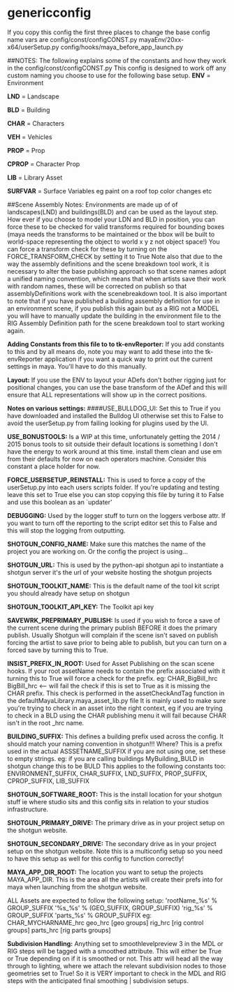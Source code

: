 genericconfig
=============
If you copy this config the first three places to change the base config name vars are
config/const/configCONST.py
mayaEnv/20xx-x64/userSetup.py
config/hooks/maya_before_app_launch.py

##NOTES:
The following explains some of the constants and how they work in the config/const/configCONST.py
This config is designed to work off any custom naming you choose to use for the following base setup.
**ENV**     = Environment

**LND**     = Landscape

**BLD**     = Building

**CHAR**    = Characters

**VEH**     = Vehicles

**PROP**    = Prop

**CPROP**   = Character Prop

**LIB**     = Library Asset

**SURFVAR** = Surface Variables eg paint on a roof top color changes etc

##Scene Assembly Notes:
Environments are made up of of landscapes(LND) and buildings(BLD) and can be used as the layout step.
How ever if you choose to model your LDN and BLD in position, you can force these to be checked for
valid transforms required for bounding boxes (maya needs the transforms to be maintained or the bbox
will be built to world-space representing the object to world x y z not object space!)
You can force a transform check for these by turning on the FORCE_TRANSFORM_CHECK by setting it to True
Note also that due to the way the assembly definitions and the scene breakdown tool work, it is necessary to alter
the base publishing approach so that scene names adopt a unified naming convention, which means that when artists
save their work with random names, these will be corrected on publish so that assemblyDefinitions work with the scenebreakdown
tool.
It is also important to note that if you have published a building assembly definition for use in an environment scene, if you
publish this again but as a RIG not a MODEL you will have to manually update the building in the environment file to the RIG Assembly
Definition path for the scene breakdown tool to start working again.

**Adding Constants from this file to to tk-envReporter:**
If you add constants to this and by all means do, note you may want to add these into the tk-envReporter application if you want a quick way
to print out the current settings in maya. You'll have to do this manually.

**Layout:**
If you use the ENV to layout your ADefs don't bother rigging just for positional changes, you can use the base transform of the ADef and this will
ensure that ALL representations will show up in the correct positions.

**Notes on various settings:**
####USE_BULLDOG_UI:
Set this to True if you have downloaded and installed the Bulldog UI otherwise set this to False to avoid the userSetup.py
from failing looking for plugins used by the UI.

**USE_BONUSTOOLS:**
Is a WIP at this time, unfortunately getting the 2014 / 2015 bonus tools to sit outside their
default locations is something I don't have the energy to work around at this time. install them clean and use em
from their defaults for now on each operators machine. Consider this constant a place holder for now.

**FORCE_USERSETUP_REINSTALL:**
This is used to force a copy of the userSetup.py into each users scripts folder. If you're updating and testing leave this set to
True else you can stop copying this file by turing it to False and use this boolean as an `updater'

**DEBUGGING:**
Used by the logger stuff to turn on the loggers verbose attr. If you want to turn off the reporting to the script editor set this
to False and this will stop the logging from outputting.

**SHOTGUN_CONFIG_NAME:**
Make sure this matches the name of the project you are working on. Or the config the project is using...

**SHOTGUN_URL:**
This is used by the python-api shotgun api to instantiate a shotgun server it's the url of your website hosting the shotgun projects

**SHOTGUN_TOOLKIT_NAME:**
    This is the default name of the tool kit script you should already have setup on shotgun

**SHOTGUN_TOOLKIT_API_KEY:**
    The Toolkit api key

**SAVEWRK_PREPRIMARY_PUBLISH:**
    Is used if you wish to force a save of the current scene during the primary publish
    BEFORE it does the primary publish. Usually Shotgun will complain if the scene isn't saved on publish forcing the
    artist to save prior to being able to publish, but you can turn on a forced save by turning this to True.

**INSIST_PREFIX_IN_ROOT:**
    Used for Asset Publishing on the scan scene hooks. If your root assetName needs to contain the prefix associated with it turning this to
    True will force a check for the prefix. eg:
    CHAR_BigBill_hrc
    BigBill_hrc <-- will fail the check if this is set to True as it is missing the CHAR prefix.
    This check is performed in the assetCheckAndTag function in the defaultMayaLibrary.maya_asset_lib.py file
    It is mainly used to make sure you're trying to check in an asset into the right context, eg if you are trying to check in a BLD using the CHAR
    publishing menu it will fail because CHAR isn't in the root _hrc name.

**BUILDING_SUFFIX:**
    This defines a building prefix used across the config. It should match your naming convention in shotgun!!!
    Where? This is a prefix used in the actual ASSSETNAME_SUFFIX if you are not using one, set these to empty strings.
    eg: if you are calling buildings MyBuilding_BULD in shotgun change this to be BULD
    This applies to the following constants too:
    ENVIRONMENT_SUFFIX, CHAR_SUFFIX, LND_SUFFIX, PROP_SUFFIX, CPROP_SUFFIX, LIB_SUFFIX

**SHOTGUN_SOFTWARE_ROOT:**
    This is the install location for your shotgun stuff ie where studio sits and this config sits in relation to your studios infrastructure.

**SHOTGUN_PRIMARY_DRIVE:**
    The primary drive as in your project setup on the shotgun website.

**SHOTGUN_SECONDARY_DRIVE:**
    The secondary drive as in your project setup on the shotgun website. Note this is a multiconfig setup so you need to have this setup as well for this
    config to function correctly!

**MAYA_APP_DIR_ROOT:**
    The location you want to setup the projects MAYA_APP_DIR. This is the area all the artists will create their prefs into for maya when
    launching from the shotgun website.

ALL Assets are expected to follow the following setup:
    'rootName_%s' % GROUP_SUFFIX
        '%s_%s' % (GEO_SUFFIX, GROUP_SUFFIX)
        'rig_%s' % GROUP_SUFFIX
        'parts_%s' % GROUP_SUFFIX
eg:
    CHAR_MYCHARNAME_hrc
        geo_hrc
            [geo groups]
        rig_hrc
            [rig control groups]
        parts_hrc
            [rig parts groups]

**Subdivision Handling:**
Anything set to smoothlevelpreview 3 in the MDL or RIG steps will be tagged with a smoothed attribute. This will either be True or True depending on if it is
smoothed or not. This attr will head all the way through to lighting, where we attach the relevant subdivision nodes to those geometries set to True! So
it is VERY important to check in the MDL and RIG steps with the anticipated final smoothing | subdivision setups.